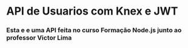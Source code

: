 # API de Usuarios com Knex e JWT

### Esta e e uma API feita no curso Formação Node.js junto ao professor Victor Lima

